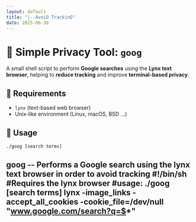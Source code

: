 ```yaml
---
layout: default
title: "|--AvoiD TrackinG"
date: 2025-06-30
---
```


# 📘 Simple Privacy Tool: `goog`

A small shell script to perform **Google searches** using the **Lynx text browser**, helping to **reduce tracking** and improve **terminal-based privacy**.

## 🔧 Requirements

- `lynx` (text-based web browser)
- Unix-like environment (Linux, macOS, BSD ...)

## 🧪 Usage

```bash
./goog [search terms]
```
goog -- Performs a Google search using the lynx text browser in order to avoid tracking
#!/bin/sh
#Requires the lynx browser
#usage: ./goog [search terms]
lynx -image_links -accept_all_cookies -cookie_file=/dev/null "www.google.com/search?q=$*"
---
